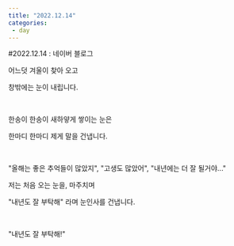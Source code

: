 ```yaml
---
title: "2022.12.14"
categories:
 - day
---
```

#2022.12.14 : 네이버 블로그








어느덧 겨울이 찾아 오고 

창밖에는 눈이 내립니다.

​

한송이 한송이 새하얗게 쌓이는 눈은

한마디 한마디 제게 말을 건냅니다.

​

"올해는 좋은 추억들이 많았지", "고생도 많았어", "내년에는 더 잘 될거야..."

저는 처음 오는 눈을, 마주치며

"내년도 잘 부탁해" 라며 눈인사를 건냅니다.

​

"내년도 잘 부탁해!"

​





 

